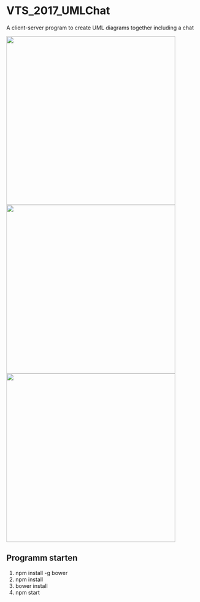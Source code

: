 # VTS_2017_UMLChat
A client-server program to create UML diagrams together including a chat

<p>
  <img src="https://github.com/LukasVoeller/VTS_2017_UMLChat/blob/master/images/VTS_2017_UMLNeu.JPG" width="440"/>
  <img src="https://github.com/LukasVoeller/VTS_2017_UMLChat/blob/master/images/VTS_2017_ChatNeu.JPG" width="440"/>
  <img src="https://github.com/LukasVoeller/VTS_2017_UMLChat/blob/master/images/VTS_2017_Startscreen.JPG" width="440"/>
</p>

## Programm starten
1. npm install -g bower
2. npm install
3. bower install
4. npm start
